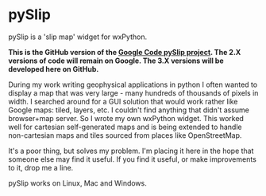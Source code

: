 # pySlip
pySlip is a 'slip map' widget for wxPython.

**This is the GitHub version of the [Google Code pySlip project](https://code.google.com/p/pyslip).
The 2.X versions of code will remain on Google.
The 3.X versions will be developed here on GitHub.**

During my work writing geophysical applications in python I often wanted to
display a map that was very large - many hundreds of thousands of pixels in
width.  I searched around for a GUI solution that would work rather like Google
maps: tiled, layers, etc.  I couldn't find anything that didn't assume
browser+map server.  So I wrote my own wxPython widget.  This worked well for
cartesian self-generated maps and is being extended to handle non-cartesian
maps and tiles sourced from places like OpenStreetMap.

It's a poor thing, but solves my problem.  I'm placing it here in the hope that
someone else may find it useful.  If you find it useful, or make improvements
to it, drop me a line.

pySlip works on Linux, Mac and Windows.
